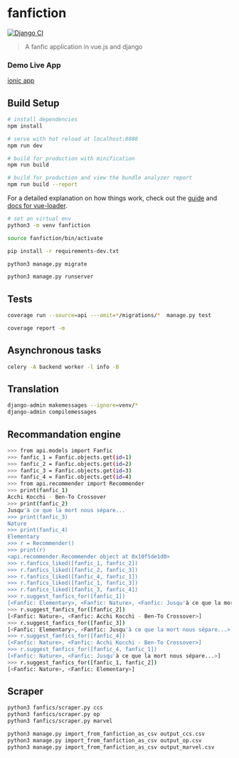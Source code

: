 # fanfiction

[![Django CI](https://github.com/delitamakanda/fanfiction/actions/workflows/django.yml/badge.svg?branch=master)](https://github.com/delitamakanda/fanfiction/actions/workflows/django.yml)

> A fanfic application in vue.js and django

### Demo Live App
[ionic app](https://fanfiction-fr.netlify.app/)

## Build Setup

``` bash
# install dependencies
npm install

# serve with hot reload at localhost:8080
npm run dev

# build for production with minification
npm run build

# build for production and view the bundle analyzer report
npm run build --report
```

For a detailed explanation on how things work, check out the [guide](http://vuejs-templates.github.io/webpack/) and [docs for vue-loader](http://vuejs.github.io/vue-loader).


``` bash
# set an virtual env
python3 -m venv fanfiction

source fanfiction/bin/activate

pip install -r requirements-dev.txt

python3 manage.py migrate

python3 manage.py runserver
```

## Tests

``` bash
coverage run --source=api ---omit=*/migrations/*  manage.py test

coverage report -m
```

## Asynchronous tasks

``` bash
celery -A backend worker -l info -B
```

## Translation

```bash
django-admin makemessages --ignore=venv/*
django-admin compilemessages
```

## Recommandation engine

```bash
>>> from api.models import Fanfic
>>> fanfic_1 = Fanfic.objects.get(id=1)
>>> fanfic_2 = Fanfic.objects.get(id=2)
>>> fanfic_3 = Fanfic.objects.get(id=3)
>>> fanfic_4 = Fanfic.objects.get(id=4)
>>> from api.recommender import Recommender
>>> print(fanfic_1)
Acchi Kocchi - Ben-To Crossover
>>> print(fanfic_2)
Jusqu'à ce que la mort nous sépare...
>>> print(fanfic_3)
Nature
>>> print(fanfic_4)
Elementary
>>> r = Recommender()
>>> print(r)
<api.recommender.Recommender object at 0x10f5de1d0>
>>> r.fanfics_liked([fanfic_1, fanfic_2])
>>> r.fanfics_liked([fanfic_2, fanfic_3])
>>> r.fanfics_liked([fanfic_4, fanfic_1])
>>> r.fanfics_liked([fanfic_1, fanfic_3])
>>> r.fanfics_liked([fanfic_3, fanfic_4])
>>> r.suggest_fanfics_for([fanfic_1])
[<Fanfic: Elementary>, <Fanfic: Nature>, <Fanfic: Jusqu'à ce que la mort nous sépare...>]
>>> r.suggest_fanfics_for([fanfic_2])
[<Fanfic: Nature>, <Fanfic: Acchi Kocchi - Ben-To Crossover>]
>>> r.suggest_fanfics_for([fanfic_3])
[<Fanfic: Elementary>, <Fanfic: Jusqu'à ce que la mort nous sépare...>, <Fanfic: Acchi Kocchi - Ben-To Crossover>]
>>> r.suggest_fanfics_for([fanfic_4])
[<Fanfic: Nature>, <Fanfic: Acchi Kocchi - Ben-To Crossover>]
>>> r.suggest_fanfics_for([fanfic_4, fanfic_1])
[<Fanfic: Nature>, <Fanfic: Jusqu'à ce que la mort nous sépare...>]
>>> r.suggest_fanfics_for([fanfic_1, fanfic_2])
[<Fanfic: Nature>, <Fanfic: Elementary>]
```

## Scraper

```bash
python3 fanfics/scraper.py ccs
python3 fanfics/scraper.py op
python3 fanfics/scraper.py marvel

python3 manage.py import_from_fanfiction_as_csv output_ccs.csv
python3 manage.py import_from_fanfiction_as_csv output_op.csv
python3 manage.py import_from_fanfiction_as_csv output_marvel.csv
```
